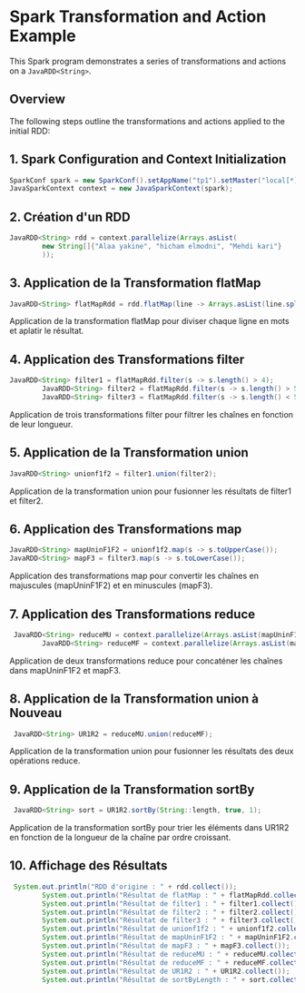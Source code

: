 # Spark Transformation and Action Example

This Spark program demonstrates a series of transformations and actions on a `JavaRDD<String>`.

## Overview

The following steps outline the transformations and actions applied to the initial RDD:

## 1. Spark Configuration and Context Initialization

```java
SparkConf spark = new SparkConf().setAppName("tp1").setMaster("local[*]");
JavaSparkContext context = new JavaSparkContext(spark);
```

## 2. Création d'un RDD
```java
JavaRDD<String> rdd = context.parallelize(Arrays.asList(
        new String[]{"Alaa yakine", "hicham elmodni", "Mehdi kari"}
        ));
```
## 3. Application de la Transformation flatMap
```java
JavaRDD<String> flatMapRdd = rdd.flatMap(line -> Arrays.asList(line.split(" ")).iterator());
```
Application de la transformation flatMap pour diviser chaque ligne en mots et aplatir le résultat.

## 4. Application des Transformations filter
```java
JavaRDD<String> filter1 = flatMapRdd.filter(s -> s.length() > 4);
        JavaRDD<String> filter2 = flatMapRdd.filter(s -> s.length() > 5);
        JavaRDD<String> filter3 = flatMapRdd.filter(s -> s.length() < 5);
```
Application de trois transformations filter pour filtrer les chaînes en fonction de leur longueur.
## 5. Application de la Transformation union
```java
JavaRDD<String> unionf1f2 = filter1.union(filter2);
```
Application de la transformation union pour fusionner les résultats de filter1 et filter2.
## 6. Application des Transformations map
```java
JavaRDD<String> mapUninF1F2 = unionf1f2.map(s -> s.toUpperCase());
JavaRDD<String> mapF3 = filter3.map(s -> s.toLowerCase());
```
Application des transformations map pour convertir les chaînes en majuscules (mapUninF1F2) et en minuscules (mapF3).
## 7. Application des Transformations reduce
```java
 JavaRDD<String> reduceMU = context.parallelize(Arrays.asList(mapUninF1F2.reduce((s, s2) -> s.concat(s2))));
        JavaRDD<String> reduceMF = context.parallelize(Arrays.asList(mapF3.reduce((s, s2) -> s.concat(s2))));

```
Application de deux transformations reduce pour concaténer les chaînes dans mapUninF1F2 et mapF3.
## 8. Application de la Transformation union à Nouveau
```java
 JavaRDD<String> UR1R2 = reduceMU.union(reduceMF);
```
Application de la transformation union pour fusionner les résultats des deux opérations reduce.
## 9. Application de la Transformation sortBy
```java
 JavaRDD<String> sort = UR1R2.sortBy(String::length, true, 1);

```
Application de la transformation sortBy pour trier les éléments dans UR1R2 en fonction de la longueur de la chaîne par ordre croissant.
## 10. Affichage des Résultats
```java
 System.out.println("RDD d'origine : " + rdd.collect());
        System.out.println("Résultat de flatMap : " + flatMapRdd.collect());
        System.out.println("Résultat de filter1 : " + filter1.collect());
        System.out.println("Résultat de filter2 : " + filter2.collect());
        System.out.println("Résultat de filter3 : " + filter3.collect());
        System.out.println("Résultat de unionf1f2 : " + unionf1f2.collect());
        System.out.println("Résultat de mapUninF1F2 : " + mapUninF1F2.collect());
        System.out.println("Résultat de mapF3 : " + mapF3.collect());
        System.out.println("Résultat de reduceMU : " + reduceMU.collect());
        System.out.println("Résultat de reduceMF : " + reduceMF.collect());
        System.out.println("Résultat de UR1R2 : " + UR1R2.collect());
        System.out.println("Résultat de sortByLength : " + sort.collect());
```
